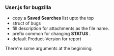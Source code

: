 ### User.js for bugzilla    

* copy a **Saved Searches** list upto the top
* struct of bugs    
* fill description for attachments as the file name.
* prefix common for changing **STATUS** .
* default Product-Version for report

There're some arguments at the beginning.
